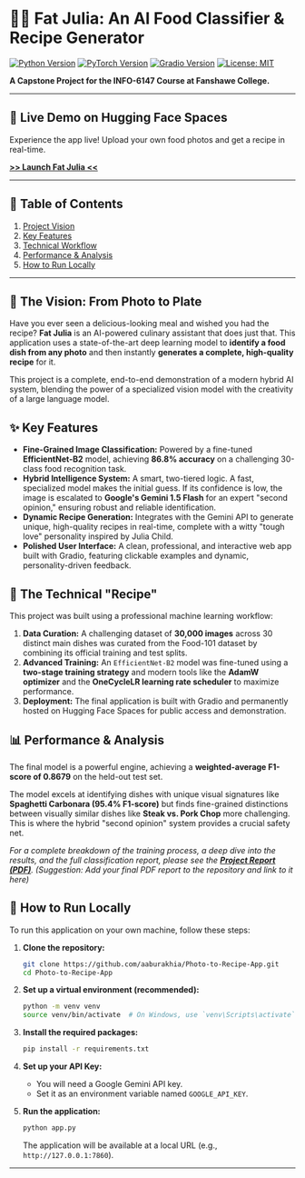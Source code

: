 # 🧑‍🍳 Fat Julia: An AI Food Classifier & Recipe Generator

[![Python Version](https://img.shields.io/badge/Python-3.9+-blue.svg)](https://www.python.org/downloads/)
[![PyTorch Version](https://img.shields.io/badge/PyTorch-2.0+-orange.svg)](https://pytorch.org/)
[![Gradio Version](https://img.shields.io/badge/Gradio-4.0+-yellow.svg)](https://gradio.app/)
[![License: MIT](https://img.shields.io/badge/License-MIT-green.svg)](https://opensource.org/licenses/MIT)

**A Capstone Project for the INFO-6147 Course at Fanshawe College.**

---

## 🚀 Live Demo on Hugging Face Spaces

Experience the app live! Upload your own food photos and get a recipe in real-time.

[**>> Launch Fat Julia <<**](https://huggingface.co/spaces/aaburakhia/Photo-to-Recipe-App) 



---

## 📖 Table of Contents
1. [Project Vision](#-the-vision-from-photo-to-plate)
2. [Key Features](#-key-features)
3. [Technical Workflow](#-the-technical-recipe)
4. [Performance & Analysis](#-performance--analysis)
5. [How to Run Locally](#-how-to-run-locally)

---

## 🎯 The Vision: From Photo to Plate

Have you ever seen a delicious-looking meal and wished you had the recipe? **Fat Julia** is an AI-powered culinary assistant that does just that. This application uses a state-of-the-art deep learning model to **identify a food dish from any photo** and then instantly **generates a complete, high-quality recipe** for it.

This project is a complete, end-to-end demonstration of a modern hybrid AI system, blending the power of a specialized vision model with the creativity of a large language model.

## ✨ Key Features

*   **Fine-Grained Image Classification:** Powered by a fine-tuned **EfficientNet-B2** model, achieving **86.8% accuracy** on a challenging 30-class food recognition task.
*   **Hybrid Intelligence System:** A smart, two-tiered logic. A fast, specialized model makes the initial guess. If its confidence is low, the image is escalated to **Google's Gemini 1.5 Flash** for an expert "second opinion," ensuring robust and reliable identification.
*   **Dynamic Recipe Generation:** Integrates with the Gemini API to generate unique, high-quality recipes in real-time, complete with a witty "tough love" personality inspired by Julia Child.
*   **Polished User Interface:** A clean, professional, and interactive web app built with Gradio, featuring clickable examples and dynamic, personality-driven feedback.

## 🧠 The Technical "Recipe"

This project was built using a professional machine learning workflow:

1.  **Data Curation:** A challenging dataset of **30,000 images** across 30 distinct main dishes was curated from the Food-101 dataset by combining its official training and test splits.
2.  **Advanced Training:** An `EfficientNet-B2` model was fine-tuned using a **two-stage training strategy** and modern tools like the **AdamW optimizer** and the **OneCycleLR learning rate scheduler** to maximize performance.
3.  **Deployment:** The final application is built with Gradio and permanently hosted on Hugging Face Spaces for public access and demonstration.

## 📊 Performance & Analysis

The final model is a powerful engine, achieving a **weighted-average F1-score of 0.8679** on the held-out test set.

The model excels at identifying dishes with unique visual signatures like **Spaghetti Carbonara (95.4% F1-score)** but finds fine-grained distinctions between visually similar dishes like **Steak vs. Pork Chop** more challenging. This is where the hybrid "second opinion" system provides a crucial safety net.

*For a complete breakdown of the training process, a deep dive into the results, and the full classification report, please see the [**Project Report (PDF)**](LINK_TO_YOUR_PDF_REPORT_HERE).*
*(Suggestion: Add your final PDF report to the repository and link to it here)*

## 🚀 How to Run Locally

To run this application on your own machine, follow these steps:

1.  **Clone the repository:**
    ```bash
    git clone https://github.com/aaburakhia/Photo-to-Recipe-App.git
    cd Photo-to-Recipe-App
    ```

2.  **Set up a virtual environment (recommended):**
    ```bash
    python -m venv venv
    source venv/bin/activate  # On Windows, use `venv\Scripts\activate`
    ```

3.  **Install the required packages:**
    ```bash
    pip install -r requirements.txt
    ```

4.  **Set up your API Key:**
    *   You will need a Google Gemini API key.
    *   Set it as an environment variable named `GOOGLE_API_KEY`.

5.  **Run the application:**
    ```bash
    python app.py
    ```
    The application will be available at a local URL (e.g., `http://127.0.0.1:7860`).

---
